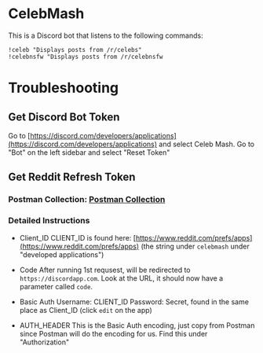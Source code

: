 # CelebMash

This is a Discord bot that listens to the following commands:

```
!celeb "Displays posts from /r/celebs"
!celebnsfw "Displays posts from /r/celebnsfw
```

# Troubleshooting

## Get Discord Bot Token

Go to [https://discord.com/developers/applications](https://discord.com/developers/applications) and select Celeb Mash. Go to "Bot" on the left sidebar and select "Reset Token"

## Get Reddit Refresh Token

### Postman Collection: [Postman Collection](https://github.com/CayenneLow/CelebMashDiscordBot/blob/master/Reddit%20Auth.postman_collection.json)

### Detailed Instructions

- Client_ID
CLIENT_ID is found here: [https://www.reddit.com/prefs/apps](https://www.reddit.com/prefs/apps) (the string under `celebmash` under "developed applications")

- Code
After running 1st requsest, will be redirected to `https://discordapp.com`. Look at the URL, it should now have a parameter called `code`.

- Basic Auth
Username: CLIENT_ID
Password: Secret, found in the same place as Client_ID (click `edit` on the app)

- AUTH_HEADER
This is the Basic Auth encoding, just copy from Postman since Postman will do the encoding for us. Find this under "Authorization"
